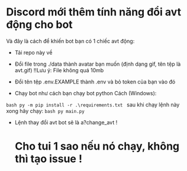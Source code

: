 # Discord mới thêm tính năng đổi avt động cho bot

Và đây là cách để khiến bot bạn có 1 chiếc avt động:

- Tải repo này về

- Đổi file trong ./data thành avatar bạn muốn (định dạng gif, tên tệp là avt.gif) !!Lưu ý: File không quá 10mb

- Đổi tên tệp .env.EXAMPLE thành .env và bỏ token của bạn vào đó

- Chạy bot như cách bạn chạy bot python
  Cách (Windows):
  
```bash py -m pip install -r .\requirements.txt ```
  sau khi chạy lệnh này xong hãy chạy:
```bash py main.py```
  
- Lệnh thay đổi avt bot sẽ là a?change_avt !

  # Cho tui 1 sao nếu nó chạy, không thì tạo issue !

